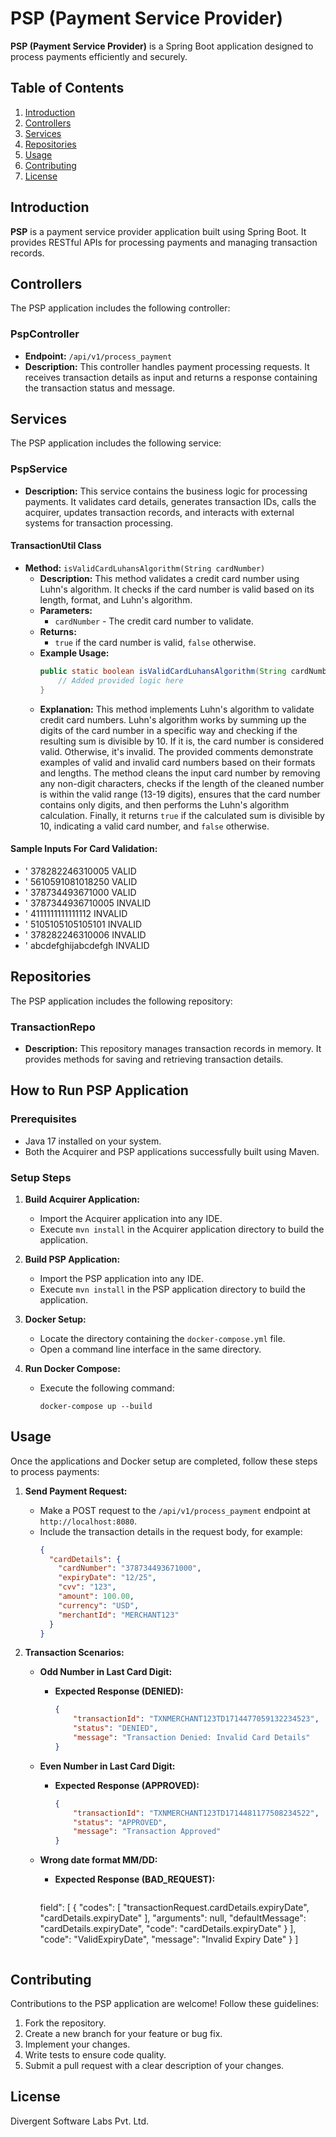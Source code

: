# PSP (Payment Service Provider)

**PSP (Payment Service Provider)** is a Spring Boot application designed to process payments efficiently and securely.

## Table of Contents 
1. [Introduction](#introduction) 
2. [Controllers](#controllers) 
3. [Services](#services) 
4. [Repositories](#repositories) 
5. [Usage](#usage) 
6. [Contributing](#contributing) 
7. [License](#license)

## Introduction 
**PSP** is a payment service provider application built using Spring Boot. It provides RESTful APIs for processing payments and managing transaction records.

## Controllers 
The PSP application includes the following controller:

### PspController
- **Endpoint:** `/api/v1/process_payment` 
- **Description:** This controller handles payment processing requests. It receives transaction details as input and returns a response containing the transaction status and message. 

## Services 
The PSP application includes the following service:

### PspService
- **Description:** This service contains the business logic for processing payments. It validates card details, generates transaction IDs, calls the acquirer, updates transaction records, and interacts with external systems for transaction processing. 

#### TransactionUtil Class
- **Method:** `isValidCardLuhansAlgorithm(String cardNumber)`
  - **Description:** This method validates a credit card number using Luhn's algorithm. It checks if the card number is valid based on its length, format, and Luhn's algorithm.
  - **Parameters:** 
    - `cardNumber` - The credit card number to validate.
  - **Returns:** 
    - `true` if the card number is valid, `false` otherwise.
  - **Example Usage:** 
    ```java
    public static boolean isValidCardLuhansAlgorithm(String cardNumber) {
        // Added provided logic here
    }
    ```
  - **Explanation:**
    This method implements Luhn's algorithm to validate credit card numbers. Luhn's algorithm works by summing up the digits of the card number in a specific way and checking if the resulting sum is divisible by 10. If it is, the card number is considered valid. Otherwise, it's invalid. The provided comments demonstrate examples of valid and invalid card numbers based on their formats and lengths. The method cleans the input card number by removing any non-digit characters, checks if the length of the cleaned number is within the valid range (13-19 digits), ensures that the card number contains only digits, and then performs the Luhn's algorithm calculation. Finally, it returns `true` if the calculated sum is divisible by 10, indicating a valid card number, and `false` otherwise.

#### Sample Inputs For Card Validation:
- '    378282246310005     VALID
- '    5610591081018250    VALID
- '    378734493671000     VALID
- '    3787344936710005    INVALID
- '    4111111111111112    INVALID
- '    5105105105105101    INVALID
- '    378282246310006     INVALID
- '    abcdefghijabcdefgh  INVALID


## Repositories 
The PSP application includes the following repository:

### TransactionRepo
- **Description:** This repository manages transaction records in memory. It provides methods for saving and retrieving transaction details. 

## How to Run PSP Application

### Prerequisites
- Java 17 installed on your system.
- Both the Acquirer and PSP applications successfully built using Maven.

### Setup Steps
1. **Build Acquirer Application:**
   - Import the Acquirer application into any IDE.
   - Execute `mvn install` in the Acquirer application directory to build the application.

2. **Build PSP Application:**
   - Import the PSP application into any IDE.
   - Execute `mvn install` in the PSP application directory to build the application.

3. **Docker Setup:**
   - Locate the directory containing the `docker-compose.yml` file.
   - Open a command line interface in the same directory.

4. **Run Docker Compose:**
   - Execute the following command:
     ```
     docker-compose up --build
     ```

## Usage
Once the applications and Docker setup are completed, follow these steps to process payments:

1. **Send Payment Request:**
   - Make a POST request to the `/api/v1/process_payment` endpoint at `http://localhost:8080`.
   - Include the transaction details in the request body, for example:
     ```json
     {
       "cardDetails": {
         "cardNumber": "378734493671000",
         "expiryDate": "12/25",
         "cvv": "123",
         "amount": 100.00,
         "currency": "USD",
         "merchantId": "MERCHANT123"
       }
     }
     ```

2. **Transaction Scenarios:**
   - **Odd Number in Last Card Digit:**
     - **Expected Response (DENIED):**
       ```json
       {
           "transactionId": "TXNMERCHANT123TD1714477059132234523",
           "status": "DENIED",
           "message": "Transaction Denied: Invalid Card Details"
       }
       ```

   - **Even Number in Last Card Digit:**
     - **Expected Response (APPROVED):**
       ```json
       {
           "transactionId": "TXNMERCHANT123TD1714481177508234522",
           "status": "APPROVED",
           "message": "Transaction Approved"
       }
       ```
   - **Wrong date format MM/DD:**    
     - **Expected Response (BAD_REQUEST):**
       ```json
      field": [
                {
                    "codes": [
                        "transactionRequest.cardDetails.expiryDate",
                        "cardDetails.expiryDate"
                    ],
                    "arguments": null,
                    "defaultMessage": "cardDetails.expiryDate",
                    "code": "cardDetails.expiryDate"
                }
            ],
            "code": "ValidExpiryDate",
            "message": "Invalid Expiry Date"
        }
        ]
       ```

## Contributing
Contributions to the PSP application are welcome! Follow these guidelines:
1. Fork the repository.
2. Create a new branch for your feature or bug fix.
3. Implement your changes.
4. Write tests to ensure code quality.
5. Submit a pull request with a clear description of your changes.

## License
Divergent Software Labs Pvt. Ltd.
